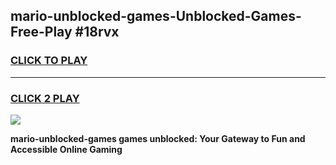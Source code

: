 
## mario-unblocked-games-Unblocked-Games-Free-Play #18rvx
<h3>
<a href="https://us.freeplayer.one?title=mario-unblocked-games&ref=9M">CLICK TO PLAY</a></h3>
<hr>

<h3>
<a href="https://us.freeplayer.one?title=mario-unblocked-games&ref=9M">CLICK 2 PLAY</a>
  
</h3>

<a href="https://us.freeplayer.one?title=mario-unblocked-games&ref=9M"><img src="https://clearcache.store/games.png"></a>


**mario-unblocked-games games unblocked: Your Gateway to Fun and Accessible Online Gaming**
